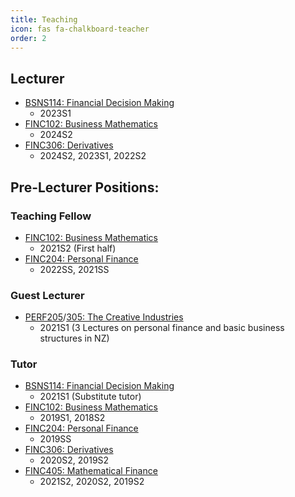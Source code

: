 ```yaml
---
title: Teaching
icon: fas fa-chalkboard-teacher
order: 2
---
```

## Lecturer
- [BSNS114: Financial Decision Making](https://www.otago.ac.nz/courses/papers?papercode=BSNS114)
  - 2023S1
- [FINC102: Business Mathematics](https://www.otago.ac.nz/courses/papers?papercode=FINC102)
  - 2024S2
- [FINC306: Derivatives](https://www.otago.ac.nz/courses/papers?papercode=FINC306)
  - 2024S2, 2023S1, 2022S2

## Pre-Lecturer Positions:
### Teaching Fellow
- [FINC102: Business Mathematics](https://www.otago.ac.nz/courses/papers?papercode=FINC102)
  - 2021S2 (First half)
- [FINC204: Personal Finance](https://www.otago.ac.nz/courses/papers?papercode=FINC204)
  - 2022SS, 2021SS

### Guest Lecturer
- [PERF205](https://www.otago.ac.nz/courses/papers?papercode=PERF205)/[305: The Creative Industries](https://www.otago.ac.nz/courses/papers?papercode=PERF305)
  - 2021S1 (3 Lectures on personal finance and basic business structures in NZ)

### Tutor
- [BSNS114: Financial Decision Making](https://www.otago.ac.nz/courses/papers?papercode=BSNS114)
  - 2021S1 (Substitute tutor)
- [FINC102: Business Mathematics](https://www.otago.ac.nz/courses/papers?papercode=FINC102)
  - 2019S1, 2018S2
- [FINC204: Personal Finance](https://www.otago.ac.nz/courses/papers?papercode=FINC204)
  - 2019SS
- [FINC306: Derivatives](https://www.otago.ac.nz/courses/papers?papercode=FINC306)
  - 2020S2, 2019S2
- [FINC405: Mathematical Finance](https://www.otago.ac.nz/courses/papers?papercode=FINC405)
  - 2021S2, 2020S2, 2019S2

